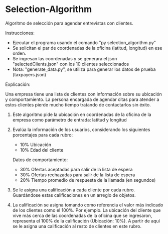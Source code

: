 # Selection-Algorithm
Algoritmo de selección para agendar entrevistas con clientes.

Instrucciones:
  - Ejecutar el programa usando el comando "py selection_algorithm.py"
  - Se solicitan el par de coordenadas de la oficina (latitud, longitud) en ese orden.
  - Se ingresan las coordenadas y se generara el json "selectedClients.json" con los 10 clientes seleccionados
  - Nota: "generate_data.py", se utiliza para generar los datos de prueba (taxpayers.json)

Explicación: 

Una empresa tiene una lista de clientes con información sobre su ubicación y comportamiento.
La persona encargada de agendar citas para atender a estos clientes pierde mucho tiempo tratando de contactarlos sin éxito.

  1. Este algoritmo pide la ubicación en coordenadas de la oficina de la empresa como parámetro de entrada: latitud y longitud
  2. Evalúa la información de los usuarios, considerando los siguientes porcentajes para cada rubro:
     
     + 10% Ubicación
     + 10% Edad del cliente
     
     Datos de comportamiento:
     
     + 30% Ofertas aceptadas para salir de la lista de espera
     + 30% Ofertas rechazadas para salir de la lista de espera
     + 20% Tiempo promedio de respuesta de la llamada (en segundos)
     
  4. Se le asigna una calificación a cada cliente por cada rubro. Guardándose estas calificaciones en un arreglo de objetos.
  5. La calificación se asigna tomando como referencia el valor más indicado de los clientes como el 100%. Por ejemplo. La ubicación del cliente que vive más cerca
     de las coordenadas de la oficina que se ingresaron, representa el 100% de la calificación (Ubicación: 10%). A partir de aquí se le asigna una calificación al
     resto de clientes en este rubro.
